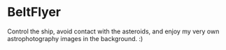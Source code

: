 # BeltFlyer
Control the ship, avoid contact with the asteroids, and enjoy my very own astrophotography images in the background. :)

